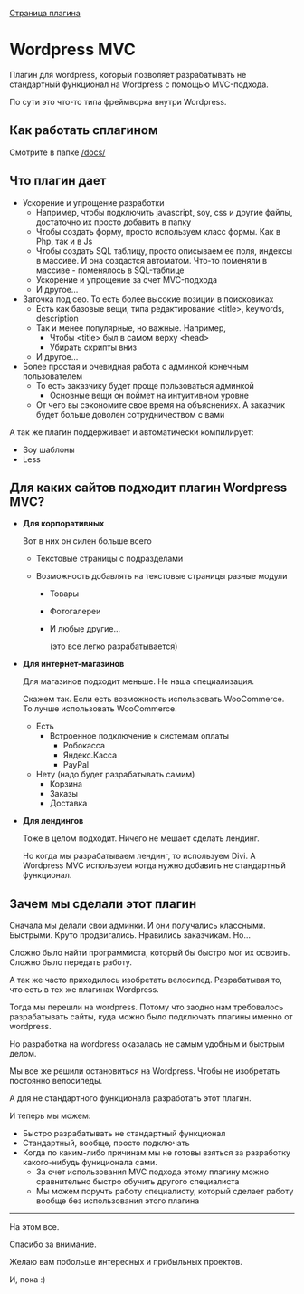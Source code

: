 [Страница плагина](https://github.com/mavlutovr/wordpressmvc)

# Wordpress MVC

Плагин для wordpress, который позволяет разрабатывать не стандартный функционал на Wordpress с помощью MVC-подхода.

По сути это что-то типа фреймворка внутри Wordpress.

## Как работать сплагином

Смотрите в папке [/docs/](https://github.com/mavlutovr/wordpressmvc/tree/master/docs)

## Что плагин дает

* Ускорение и упрощение разработки
  * Например, чтобы подключить javascript, soy, css и другие файлы, достаточно их просто добавить в папку
  * Чтобы создать форму, просто используем класс формы. Как в Php, так и в Js
  * Чтобы создать SQL таблицу, просто описываем ее поля, индексы в массиве. И она создастся автоматом. Что-то поменяли в массиве - поменялось в SQL-таблице
  * Ускорение и упрощение за счет MVC-подхода
  * И другое...
* Заточка под сео. То есть более высокие позиции в поисковиках
  * Есть как базовые вещи, типа редактирование \<title\>, keywords, description
  * Так и менее популярные, но важные. Например, 
    * Чтобы \<title\> был в самом верху \<head\>
    * Убирать скрипты вниз
  * И другое...
* Более простая и очевидная работа с админкой конечным пользователем
  * То есть заказчику будет проще пользоваться админкой
    * Основные вещи он поймет на интуитивном уровне
  * От чего вы сэкономите свое время на объяснениях. А заказчик будет больше доволен сотрудничеством с вами

А так же плагин поддерживает и автоматически компилирует:

* Soy шаблоны
* Less

## Для каких сайтов подходит плагин Wordpress MVC?

- **Для корпоративных**

  Вот в них он силен больше всего

  - Текстовые страницы с подразделами

  - Возможность добавлять на текстовые страницы разные модули

    - Товары

    - Фотогалереи

    - И любые другие...

      (это все легко разрабатывается)

- **Для интернет-магазинов**

  Для магазинов подходит меньше. 
  Не наша специализация. 

  Скажем так. Если есть возможность использовать WooCommerce. То лучше использовать WooCommerce.

  - Есть
    - Встроенное подключение к системам оплаты
      - Робокасса
      - Яндекс.Касса
      - PayPal
  - Нету (надо будет разрабатывать самим)
    - Корзина
    - Заказы
    - Доставка

- **Для лендингов**

  Тоже в целом подходит. 
  Ничего не мешает сделать лендинг. 

  Но когда мы разрабатываем лендинг, то используем Divi. А Wordpress MVC используем когда нужно добавить не стандартный функционал.

## Зачем мы сделали этот плагин

Сначала мы делали свои админки. И они получались классными. Быстрыми. Круто продвигались. Нравились заказчикам. Но...

Сложно было найти программиста, который бы быстро мог их освоить. Сложно было передать работу.

А так же часто приходилось изобретать велосипед. Разрабатывая то, что есть в тех же плагинах Wordpress.

Тогда мы перешли на wordpress. Потому что заодно нам требовалось разрабатывать сайты, куда можно было подключать плагины именно от wordpress.

Но разработка на wordpress оказалась не самым удобным и быстрым делом. 

Мы все же решили остановиться на Wordpress. Чтобы не изобретать постоянно велосипеды. 

А для не стандартного функционала разработать этот плагин.

И теперь мы можем:

* Быстро разрабатывать не стандартный функционал
* Стандартный, вообще, просто подключать
* Когда по каким-либо причинам мы не готовы взяться за разработку какого-нибудь функционала сами.
  * За счет использования MVC подхода этому плагину можно сравнительно быстро обучить другого специалиста
  * Мы можем поручть работу специалисту, который сделает работу вообще без использования этого плагина

---

На этом все.

Спасибо за внимание.

Желаю вам побольше интересных и прибыльных проектов.

И, пока :) 